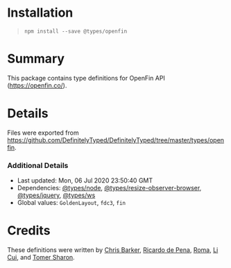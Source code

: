 # Installation
> `npm install --save @types/openfin`

# Summary
This package contains type definitions for OpenFin API (https://openfin.co/).

# Details
Files were exported from https://github.com/DefinitelyTyped/DefinitelyTyped/tree/master/types/openfin.

### Additional Details
 * Last updated: Mon, 06 Jul 2020 23:50:40 GMT
 * Dependencies: [@types/node](https://npmjs.com/package/@types/node), [@types/resize-observer-browser](https://npmjs.com/package/@types/resize-observer-browser), [@types/jquery](https://npmjs.com/package/@types/jquery), [@types/ws](https://npmjs.com/package/@types/ws)
 * Global values: `GoldenLayout`, `fdc3`, `fin`

# Credits
These definitions were written by [Chris Barker](https://github.com/chrisbarker), [Ricardo de Pena](https://github.com/rdepena), [Roma](https://github.com/whyn07m3), [Li Cui](https://github.com/licui3936), and [Tomer Sharon](https://github.com/tomer-openfin).
